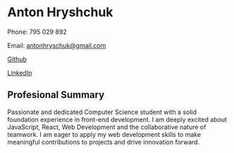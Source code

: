 # Anton Hryshchuk
Phone: 795 029 892

Email: antonhryschuk@gmail.com

[Github](https://github.com/1ways)

[LinkedIn](https://www.linkedin.com/in/anton-hryshchuk-4a9a01304/)

## Profesional Summary
Passionate and dedicated Computer Science student with a solid foundation experience in front-end development. I am deeply excited about JavaScript, React, Web Development and the collaborative nature of teamwork. I am eager to apply my web development skills to make meaningful contributions to projects and drive innovation forward.